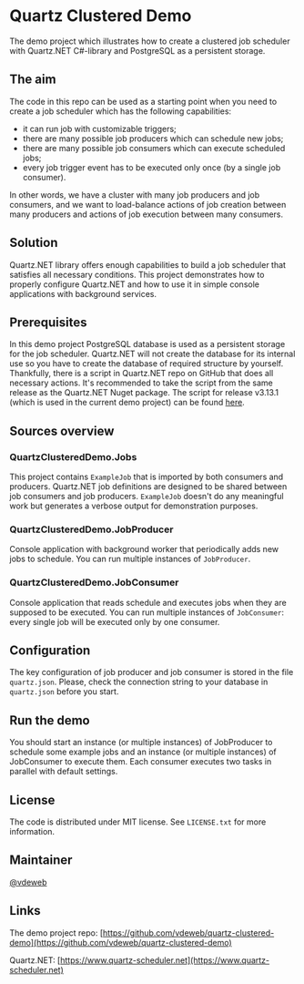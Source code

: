 # Quartz Clustered Demo

The demo project which illustrates how to create a clustered job scheduler with Quartz.NET C#-library and PostgreSQL as a persistent storage.

## The aim

The code in this repo can be used as a starting point when you need to create a job scheduler which has the following capabilities:
- it can run job with customizable triggers;
- there are many possible job producers which can schedule new jobs;
- there are many possible job consumers which can execute scheduled jobs;
- every job trigger event has to be executed only once (by a single job consumer).

In other words, we have a cluster with many job producers and job consumers, and we want to load-balance actions of job creation between many producers and actions of job execution between many consumers.

## Solution

Quartz.NET library offers enough capabilities to build a job scheduler that satisfies all necessary conditions. This project demonstrates how to properly configure Quartz.NET and how to use it in simple console applications with background services.

## Prerequisites

In this demo project PostgreSQL database is used as a persistent storage for the job scheduler. Quartz.NET will not create the database for its internal use so you have to create the database of required structure by yourself. Thankfully, there is a script in Quartz.NET repo on GitHub that does all necessary actions. It's recommended to take the script from the same release as the Quartz.NET Nuget package. The script for release v3.13.1 (which is used in the current demo project) can be found [here](https://github.com/quartznet/quartznet/blob/v3.13.1/database/tables/tables_postgres.sql).

## Sources overview

### QuartzClusteredDemo.Jobs

This project contains `ExampleJob` that is imported by both consumers and producers. Quartz.NET job definitions are designed to be shared between job consumers and job producers. `ExampleJob` doesn't do any meaningful work but generates a verbose output for demonstration purposes.

### QuartzClusteredDemo.JobProducer

Console application with background worker that periodically adds new jobs to schedule. You can run multiple instances of `JobProducer`.

### QuartzClusteredDemo.JobConsumer

Console application that reads schedule and executes jobs when they are supposed to be executed. You can run multiple instances of `JobConsumer`: every single job will be executed only by one consumer.

## Configuration

The key configuration of job producer and job consumer is stored in the file `quartz.json`. Please, check the connection string to your database in `quartz.json` before you start.

## Run the demo

You should start an instance (or multiple instances) of JobProducer to schedule some example jobs and an instance (or multiple instances) of JobConsumer to execute them. Each consumer executes two tasks in parallel with default settings.

## License

The code is distributed under MIT license. See `LICENSE.txt` for more information.

## Maintainer

[@vdeweb](https://github.com/vdeweb)

## Links

The demo project repo: [https://github.com/vdeweb/quartz-clustered-demo](https://github.com/vdeweb/quartz-clustered-demo)

Quartz.NET: [https://www.quartz-scheduler.net](https://www.quartz-scheduler.net)
